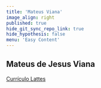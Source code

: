 ```yaml
---
title: 'Mateus Viana'
image_align: right
published: true
hide_git_sync_repo_link: true
hide_hypothesis: false
menu: 'Easy Content'
---
```


## Mateus de Jesus Viana

[Currículo Lattes](http://lattes.cnpq.br/0067530748582650?classes=btn,btn-primary,btn-lg)